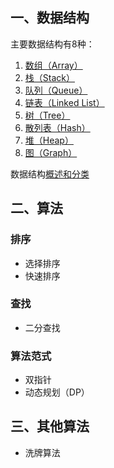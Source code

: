 ## 一、数据结构


主要数据结构有8种：

1. [数组（Array）](./data-structure/array/README.md)
2. [栈（Stack）](./data-structure/stack/README.md)
3. [队列（Queue）](./data-structure/queue/README.md)
4. [链表（Linked List）](./data-structure/linked-list/README.md)
5. [树（Tree）](./data-structure/tree/README.md)
6. [散列表（Hash）](./data-structure/hash/README.md)
7. [堆（Heap）](./data-structure/heap/README.md)
8. [图（Graph）](./data-structure/graph/README.md)

数据结构[概述和分类](./data-structure/README.md)


## 二、算法

### 排序

- 选择排序
- 快速排序

### 查找

- 二分查找 

### 算法范式

- 双指针
- 动态规划（DP）

## 三、其他算法

- 洗牌算法
